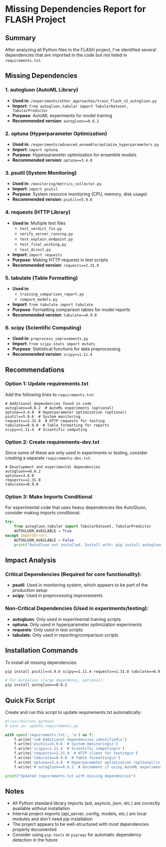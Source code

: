 # Missing Dependencies Report for FLASH Project

## Summary
After analyzing all Python files in the FLASH project, I've identified several dependencies that are imported in the code but not listed in `requirements.txt`.

## Missing Dependencies

### 1. **autogluon** (AutoML Library)
- **Used in**: `/experiments/other_approaches/train_flash_v2_autogluon.py`
- **Import**: `from autogluon.tabular import TabularDataset, TabularPredictor`
- **Purpose**: AutoML experiments for model training
- **Recommended version**: `autogluon==0.8.2`

### 2. **optuna** (Hyperparameter Optimization)
- **Used in**: `/experiments/advanced_ensemble/optimize_hyperparameters.py`
- **Import**: `import optuna`
- **Purpose**: Hyperparameter optimization for ensemble models
- **Recommended version**: `optuna==3.4.0`

### 3. **psutil** (System Monitoring)
- **Used in**: `/monitoring/metrics_collector.py`
- **Import**: `import psutil`
- **Purpose**: System resource monitoring (CPU, memory, disk usage)
- **Recommended version**: `psutil==5.9.6`

### 4. **requests** (HTTP Library)
- **Used in**: Multiple test files
  - `test_verdict_fix.py`
  - `verify_server_running.py`
  - `test_explain_endpoint.py`
  - `test_final_working.py`
  - `test_direct.py`
- **Import**: `import requests`
- **Purpose**: Making HTTP requests in test scripts
- **Recommended version**: `requests==2.31.0`

### 5. **tabulate** (Table Formatting)
- **Used in**: 
  - `training_comparison_report.py`
  - `compare_models.py`
- **Import**: `from tabulate import tabulate`
- **Purpose**: Formatting comparison tables for model reports
- **Recommended version**: `tabulate==0.9.0`

### 6. **scipy** (Scientific Computing)
- **Used in**: `preprocess_improvements.py`
- **Import**: `from scipy.stats import mstats`
- **Purpose**: Statistical functions for data preprocessing
- **Recommended version**: `scipy==1.11.4`

## Recommendations

### Option 1: Update requirements.txt
Add the following lines to `requirements.txt`:

```
# Additional dependencies found in code
autogluon==0.8.2  # AutoML experiments (optional)
optuna==3.4.0  # Hyperparameter optimization (optional)
psutil==5.9.6  # System monitoring
requests==2.31.0  # HTTP requests for testing
tabulate==0.9.0  # Table formatting for reports
scipy==1.11.4  # Scientific computing
```

### Option 2: Create requirements-dev.txt
Since some of these are only used in experiments or testing, consider creating a separate `requirements-dev.txt`:

```
# Development and experimental dependencies
autogluon==0.8.2
optuna==3.4.0
requests==2.31.0
tabulate==0.9.0
```

### Option 3: Make Imports Conditional
For experimental code that uses heavy dependencies like AutoGluon, consider making imports conditional:

```python
try:
    from autogluon.tabular import TabularDataset, TabularPredictor
    AUTOGLUON_AVAILABLE = True
except ImportError:
    AUTOGLUON_AVAILABLE = False
    print("AutoGluon not installed. Install with: pip install autogluon")
```

## Impact Analysis

### Critical Dependencies (Required for core functionality):
- **psutil**: Used in monitoring system, which appears to be part of the production setup
- **scipy**: Used in preprocessing improvements

### Non-Critical Dependencies (Used in experiments/testing):
- **autogluon**: Only used in experimental training scripts
- **optuna**: Only used in hyperparameter optimization experiments
- **requests**: Only used in test scripts
- **tabulate**: Only used in reporting/comparison scripts

## Installation Commands

To install all missing dependencies:
```bash
pip install psutil==5.9.6 scipy==1.11.4 requests==2.31.0 tabulate==0.9.0 optuna==3.4.0

# For AutoGluon (large dependency, optional):
pip install autogluon==0.8.2
```

## Quick Fix Script

Create and run this script to update requirements.txt automatically:

```python
#!/usr/bin/env python3
# save as: update_requirements.py

with open('requirements.txt', 'a') as f:
    f.write('\n# Additional dependencies identified\n')
    f.write('psutil==5.9.6  # System monitoring\n')
    f.write('scipy==1.11.4  # Scientific computing\n')
    f.write('requests==2.31.0  # HTTP client for testing\n')
    f.write('tabulate==0.9.0  # Table formatting\n')
    f.write('optuna==3.4.0  # Hyperparameter optimization (optional)\n')
    f.write('# autogluon==0.8.2  # Uncomment if using AutoML experiments\n')

print("Updated requirements.txt with missing dependencies")
```

## Notes
- All Python standard library imports (ast, asyncio, json, etc.) are correctly available without installation
- Internal project imports (api_server, config, models, etc.) are local modules and don't need pip installation
- The project appears to be well-structured with most dependencies properly documented
- Consider using `pip-tools` or `pipreqs` for automatic dependency detection in the future